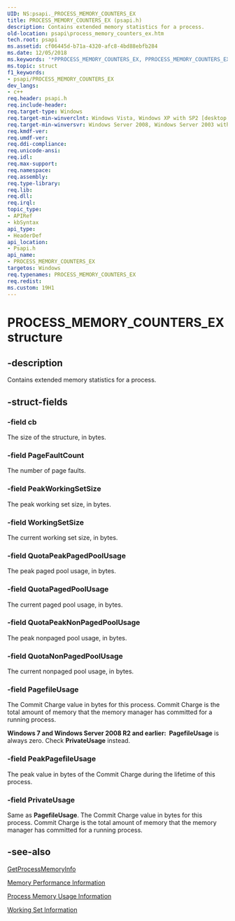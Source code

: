 ```yaml
---
UID: NS:psapi._PROCESS_MEMORY_COUNTERS_EX
title: PROCESS_MEMORY_COUNTERS_EX (psapi.h)
description: Contains extended memory statistics for a process.
old-location: psapi\process_memory_counters_ex.htm
tech.root: psapi
ms.assetid: cf06445d-b71a-4320-afc8-4bd88ebfb284
ms.date: 12/05/2018
ms.keywords: '*PPROCESS_MEMORY_COUNTERS_EX, PPROCESS_MEMORY_COUNTERS_EX, PPROCESS_MEMORY_COUNTERS_EX structure pointer [PSAPI], PROCESS_MEMORY_COUNTERS_EX, PROCESS_MEMORY_COUNTERS_EX structure [PSAPI], _win32_process_memory_counters_ex, base.process_memory_counters_ex, psapi.process_memory_counters_ex, psapi/PPROCESS_MEMORY_COUNTERS_EX, psapi/PROCESS_MEMORY_COUNTERS_EX'
ms.topic: struct
f1_keywords:
- psapi/PROCESS_MEMORY_COUNTERS_EX
dev_langs:
- c++
req.header: psapi.h
req.include-header: 
req.target-type: Windows
req.target-min-winverclnt: Windows Vista, Windows XP with SP2 [desktop apps only]
req.target-min-winversvr: Windows Server 2008, Windows Server 2003 with SP1 [desktop apps only]
req.kmdf-ver: 
req.umdf-ver: 
req.ddi-compliance: 
req.unicode-ansi: 
req.idl: 
req.max-support: 
req.namespace: 
req.assembly: 
req.type-library: 
req.lib: 
req.dll: 
req.irql: 
topic_type:
- APIRef
- kbSyntax
api_type:
- HeaderDef
api_location:
- Psapi.h
api_name:
- PROCESS_MEMORY_COUNTERS_EX
targetos: Windows
req.typenames: PROCESS_MEMORY_COUNTERS_EX
req.redist: 
ms.custom: 19H1
---
```


# PROCESS_MEMORY_COUNTERS_EX structure


## -description


Contains extended memory statistics for a process.


## -struct-fields




### -field cb

The size of the structure, in bytes.


### -field PageFaultCount

The number of page faults.


### -field PeakWorkingSetSize

The peak working set size, in bytes.


### -field WorkingSetSize

The current working set size, in bytes.


### -field QuotaPeakPagedPoolUsage

The peak paged pool usage, in bytes.


### -field QuotaPagedPoolUsage

The current paged pool usage, in bytes.


### -field QuotaPeakNonPagedPoolUsage

The peak nonpaged pool usage, in bytes.


### -field QuotaNonPagedPoolUsage

The current nonpaged pool usage, in bytes.


### -field PagefileUsage

The Commit Charge value in bytes for this process. Commit Charge is the total amount of memory that the memory manager has committed for a running process.

<b>Windows 7 and Windows Server 2008 R2 and earlier:  </b><b>PagefileUsage</b> is always zero. Check <b>PrivateUsage</b> instead.


### -field PeakPagefileUsage

The peak value in bytes of the Commit Charge during the lifetime of this process.


### -field PrivateUsage

Same as <b>PagefileUsage</b>. The Commit Charge value in bytes for this process. Commit Charge is the total amount of memory that the memory manager has committed for a running process.


## -see-also




<a href="https://docs.microsoft.com/windows/desktop/api/psapi/nf-psapi-getprocessmemoryinfo">GetProcessMemoryInfo</a>



<a href="https://docs.microsoft.com/previous-versions/windows/desktop/legacy/aa965225(v=vs.85)">Memory Performance Information</a>



<a href="https://docs.microsoft.com/windows/desktop/psapi/process-memory-usage-information">Process Memory Usage Information</a>



<a href="https://docs.microsoft.com/windows/desktop/psapi/working-set-information">Working Set Information</a>
 

 


